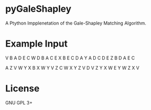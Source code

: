 pyGaleShapley
=============

A Ptython Impplenetation of the Gale-Shapley Matching Algorithm.

Example Input
=============
V B A D E C
W D B A C E
X B E C D A
Y A D C D E
Z B D A E C

A Z V W Y X
B X W Y V Z
C W X Y Z V
D V Z Y X W
E Y W Z X V


License
=============
GNU GPL 3+
